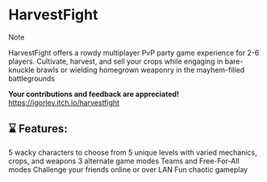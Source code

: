 # HarvestFight
> [!NOTE]
> HarvestFight offers a rowdy multiplayer PvP party game experience for 2-6 players. Cultivate, harvest, and sell your crops while engaging in bare-knuckle brawls or wielding homegrown weaponry in the mayhem-filled battlegrounds
>
> **Your contributions and feedback are appreciated!**
https://igorlev.itch.io/harvestfight
## ⌛ Features:
5 wacky characters to choose from
5 unique levels with varied mechanics, crops, and weapons
3 alternate game modes
Teams and Free-For-All modes
Challenge your friends online or over LAN
Fun chaotic gameplay
